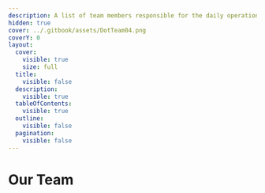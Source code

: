 ```yaml
---
description: A list of team members responsible for the daily operations of Dot.alert().
hidden: true
cover: ../.gitbook/assets/DotTeam04.png
coverY: 0
layout:
  cover:
    visible: true
    size: full
  title:
    visible: false
  description:
    visible: true
  tableOfContents:
    visible: true
  outline:
    visible: false
  pagination:
    visible: false
---
```


# Our Team

